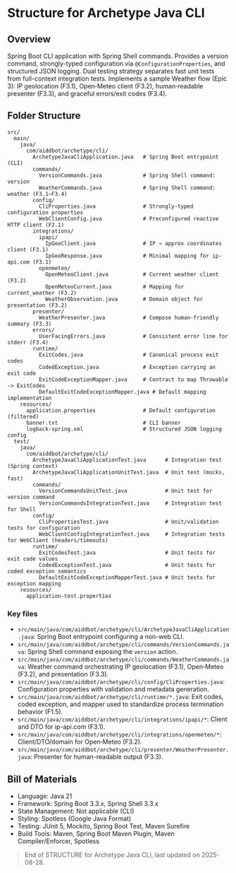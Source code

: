 # Structure for Archetype Java CLI

## Overview

Spring Boot CLI application with Spring Shell commands. Provides a version command, strongly-typed configuration via `@ConfigurationProperties`, and structured JSON logging. Dual testing strategy separates fast unit tests from full-context integration tests.
Implements a sample Weather flow (Epic 3): IP geolocation (F3.1), Open‑Meteo client (F3.2), human‑readable presenter (F3.3), and graceful errors/exit codes (F3.4).

## Folder Structure

```
src/
  main/
    java/
      com/aiddbot/archetype/cli/
        ArchetypeJavaCliApplication.java   # Spring Boot entrypoint (CLI)
        commands/
          VersionCommands.java             # Spring Shell command: version
          WeatherCommands.java             # Spring Shell command: weather (F3.1–F3.4)
        config/
          CliProperties.java               # Strongly-typed configuration properties
          WebClientConfig.java             # Preconfigured reactive HTTP client (F2.1)
        integrations/
          ipapi/
            IpGeoClient.java               # IP → approx coordinates client (F3.1)
            IpGeoResponse.java             # Minimal mapping for ip-api.com (F3.1)
          openmeteo/
            OpenMeteoClient.java           # Current weather client (F3.2)
            OpenMeteoCurrent.java          # Mapping for current_weather (F3.2)
            WeatherObservation.java        # Domain object for presentation (F3.2)
        presenter/
          WeatherPresenter.java            # Compose human-friendly summary (F3.3)
        errors/
          UserFacingErrors.java            # Consistent error line for stderr (F3.4)
        runtime/
          ExitCodes.java                   # Canonical process exit codes
          CodedException.java              # Exception carrying an exit code
          ExitCodeExceptionMapper.java     # Contract to map Throwable -> ExitCodes
          DefaultExitCodeExceptionMapper.java # Default mapping implementation
    resources/
      application.properties               # Default configuration (filtered)
      banner.txt                           # CLI banner
      logback-spring.xml                   # Structured JSON logging config
  test/
    java/
      com/aiddbot/archetype/cli/
        ArchetypeJavaCliApplicationTest.java      # Integration test (Spring context)
        ArchetypeJavaCliApplicationUnitTest.java  # Unit test (mocks, fast)
        commands/
          VersionCommandsUnitTest.java            # Unit test for version command
          VersionCommandsIntegrationTest.java     # Integration test for Shell
        config/
          CliPropertiesTest.java                  # Unit/validation tests for configuration
          WebClientConfigIntegrationTest.java     # Integration tests for WebClient (headers/timeouts)
        runtime/
          ExitCodesTest.java                      # Unit tests for exit code values
          CodedExceptionTest.java                 # Unit tests for coded exception semantics
          DefaultExitCodeExceptionMapperTest.java # Unit tests for exception mapping
    resources/
      application-test.properties
```

### Key files

- `src/main/java/com/aiddbot/archetype/cli/ArchetypeJavaCliApplication.java`: Spring Boot entrypoint configuring a non-web CLI.
- `src/main/java/com/aiddbot/archetype/cli/commands/VersionCommands.java`: Spring Shell command exposing the `version` action.
- `src/main/java/com/aiddbot/archetype/cli/commands/WeatherCommands.java`: Weather command orchestrating IP geolocation (F3.1), Open‑Meteo (F3.2), and presentation (F3.3).
- `src/main/java/com/aiddbot/archetype/cli/config/CliProperties.java`: Configuration properties with validation and metadata generation.
- `src/main/java/com/aiddbot/archetype/cli/runtime/*.java`: Exit codes, coded exception, and mapper used to standardize process termination behavior (F1.5).
- `src/main/java/com/aiddbot/archetype/cli/integrations/ipapi/*`: Client and DTO for ip-api.com (F3.1).
- `src/main/java/com/aiddbot/archetype/cli/integrations/openmeteo/*`: Client/DTO/domain for Open‑Meteo (F3.2).
- `src/main/java/com/aiddbot/archetype/cli/presenter/WeatherPresenter.java`: Presenter for human-readable output (F3.3).

## Bill of Materials

- Language: Java 21
- Framework: Spring Boot 3.3.x, Spring Shell 3.3.x
- State Management: Not applicable (CLI)
- Styling: Spotless (Google Java Format)
- Testing: JUnit 5, Mockito, Spring Boot Test, Maven Surefire
- Build Tools: Maven, Spring Boot Maven Plugin, Maven Compiler/Enforcer, Spotless

> End of STRUCTURE for Archetype Java CLI, last updated on 2025-08-28.
